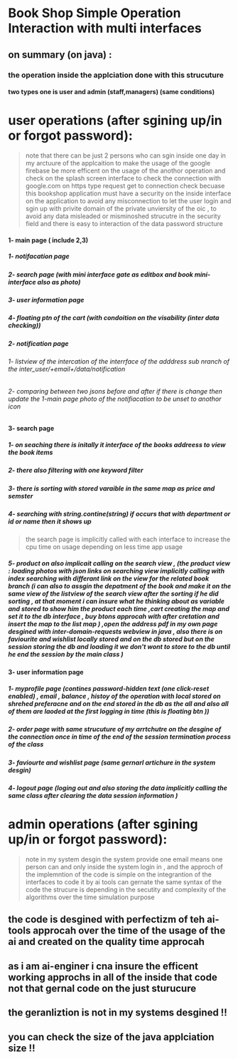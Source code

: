 
# Book Shop Simple Operation Interaction with multi interfaces 

## on summary (on java) : 
### the operation inside the applciation done with this strucuture 
#### two types one is user and admin (staff,managers) (same conditions)
# user operations (after sgining up/in or forgot password):

> note that there can be just 2 persons who can sgin inside one day in my arctuure of the applcaition to make the usage of the google firebase be more efficent on the usage of the anothor operation and check on the splash screen interface to check the connection with google.com on https type request get to connection check becuase this bookshop application must have a security on the inside interface on the application to avoid any misconnection to let the user login and sgin up with privite domain of the private unviersity of the oic , to avoid any data misleaded or misminoshed strucutre in the security field and there is easy to interaction of the data password structure 

#### 1- main page ( include 2,3)
##### 1- notifacation page 
##### 2- search page (with mini interface gate as editbox and book mini-interface also as photo)
##### 3- user information page
##### 4- floating ptn of the cart (with condoition on the visability (inter data checking))

##### 2- notification page 
###### 1- listview of the intercation of the interrface of the adddress sub nranch of the inter_user/+email+/data/notification
###### 2- comparing between two jsons before and after if there is change then update the 1-main page photo of the notifiacation to be unset to anothor icon

#### 3- search page 
##### 1- on seaching there is initally it interface of the books addreess to view the book items 
##### 2- there also filtering with one keyword filter
##### 3- there is sorting with stored varaible in the same map as price and semster 
##### 4- searching with string.contine(string) if occurs that with department or id or name then it shows up 
> the search page is implicitly called with each interface to increase the cpu time on usage depending on less time app usage
##### 5- product on also implicait calling on the search view  , (the product view : loading photos with json links on searching view implicitly calling with index searching with differant link on the view  for the related book branch (i can also to assgin the depatment of the book and make it on the same view of the listview of the search view after the sorting if he did sorting , at that moment i can insure what he thinking about as variable and stored to show him the product each time ,cart creating the map and set it to the db interface , buy btons approcah with after cretation and insert the map to the list map ) ,open the address pdf in my own page desgined with inter-domain-requests webview in java , also there is on faviourite and wishlist locally stored and on the db stored but on the session storing the db and loading it we don't wont to store to the db until he end the session by the main class )


#### 3- user information page
##### 1- myprofile page (contines password-hidden text (one click-reset enabled) , email , balance , histoy of the operation with local stored on shrehed preferacne and on the end stored in the db as the all and also all of them are laoded at the first logging in time (this is floating btn ))
##### 2- order page with same strucuture of my arrtchutre on the desgine of the connection once in time of the end of the session termination process of the class
##### 3- faviourte and wishlist page (same gernarl artichure in the system desgin)
##### 4- logout page (loging out and also storing the data implicitly calling the same class after clearing the data session information )

# admin operations (after sgining up/in or forgot password):

> note in my system desgin the system provide one email means one person can and only inside the system login in , and the approch of the implemntion of the code is simple on the integrantion of the interfaces to code it
> by ai tools can gernate the same syntax of the code the strucure is depending in the secutity and complexity of the algorithms over the time simulation purpose


## the code is desgined with perfectizm of teh ai-tools approcah over the time of the usage of the ai and created on the quality time approcah 
## as i am ai-enginer i cna insure the efficent working approchs in all of the inside that code not that gernal code on the just sturucure 
## the geranliztion is not in my systems desgined !!
## you can check the size of the java applciation size !!






